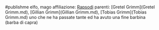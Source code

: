 #publishme 
elfo, mago
affiliazione: [Rapsodi](Rapsodi.md)
parenti: [Gretel Grimm](Gretel Grimm.md), [Gillian Grimm](Gillian Grimm.md), [Tobias Grimm](Tobias Grimm.md)
uno che ne ha passate tante ed ha avuto una fine barbina (barba di capra)